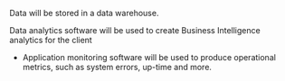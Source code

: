 

Data will be stored in a data warehouse.

Data analytics software will be used to create Business Intelligence
analytics for the client

- Application monitoring software will be used to produce operational
metrics, such as system errors, up-time and more.

